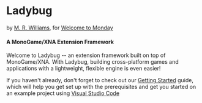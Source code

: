 # Ladybug
by [M. R. Williams](http://m-r-williams.com), for [Welcome to Monday](http://welcometomonday.com)

#### A MonoGame/XNA Extension Framework

Welcome to Ladybug -- an extension framework built on top of MonoGame/XNA. With Ladybug, building cross-platform games and applications with a lightweight, flexible engine is even easier!

If you haven't already, don't forget to check out our [Getting Started](/articles/getting-started/installation.html) guide, which will help you get set up with the prerequisites and get you started on an example project using [Visual Studio Code](https://code.visualstudio.com/)